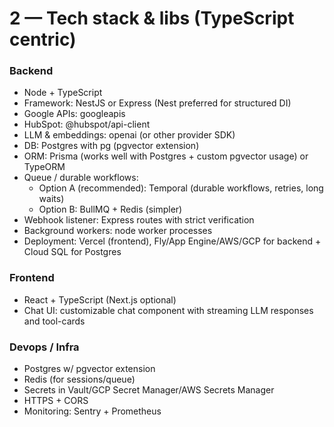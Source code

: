 # 2 — Tech stack & libs (TypeScript centric)

### Backend

- Node + TypeScript
- Framework: NestJS or Express (Nest preferred for structured DI)
- Google APIs: googleapis
- HubSpot: @hubspot/api-client
- LLM & embeddings: openai (or other provider SDK)
- DB: Postgres with pg (pgvector extension)
- ORM: Prisma (works well with Postgres + custom pgvector usage) or TypeORM
- Queue / durable workflows:
  - Option A (recommended): Temporal (durable workflows, retries, long waits)
  - Option B: BullMQ + Redis (simpler)
- Webhook listener: Express routes with strict verification
- Background workers: node worker processes
- Deployment: Vercel (frontend), Fly/App Engine/AWS/GCP for backend + Cloud SQL for Postgres

### Frontend

- React + TypeScript (Next.js optional)
- Chat UI: customizable chat component with streaming LLM responses and tool-cards

### Devops / Infra

- Postgres w/ pgvector extension
- Redis (for sessions/queue)
- Secrets in Vault/GCP Secret Manager/AWS Secrets Manager
- HTTPS + CORS
- Monitoring: Sentry + Prometheus
